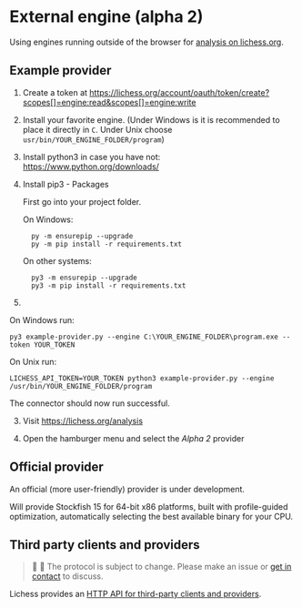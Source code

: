 External engine (alpha 2)
=========================

Using engines running outside of the browser for
[analysis on lichess.org](https://lichess.org/analysis).

Example provider
----------------

1. Create a token at https://lichess.org/account/oauth/token/create?scopes[]=engine:read&scopes[]=engine:write

2. Install your favorite engine. 
   (Under Windows is it is recommended to place it directly in ```C```. Under Unix choose ```usr/bin/YOUR_ENGINE_FOLDER/program```)

3. Install python3 in case you have not: https://www.python.org/downloads/

4. Install pip3 - Packages 

   First go into your project folder.

   On Windows: 

    ```
      py -m ensurepip --upgrade
      py -m pip install -r requirements.txt 
    ```

   On other systems:

    ```
      py3 -m ensurepip --upgrade
      py3 -m pip install -r requirements.txt 
    ```

3. 

   On Windows run:

   ```
   py3 example-provider.py --engine C:\YOUR_ENGINE_FOLDER\program.exe --token YOUR_TOKEN
   ```

   On Unix run:

   ```
   LICHESS_API_TOKEN=YOUR_TOKEN python3 example-provider.py --engine /usr/bin/YOUR_ENGINE_FOLDER/program
   ```

   The connector should now run successful. 

3. Visit https://lichess.org/analysis

4. Open the hamburger menu and select the *Alpha 2* provider

Official provider
-----------------

An official (more user-friendly) provider is under development.

Will provide Stockfish 15 for 64-bit x86 platforms, built with profile-guided
optimization, automatically selecting the best available binary for your CPU.

Third party clients and providers
---------------------------------

> :wrench: :hammer: The protocol is subject to change.
> Please make an issue or [get in contact](https://discord.gg/lichess) to discuss.

Lichess provides an
[HTTP API for third-party clients and providers](https://lichess.org/api#tag/External-engine).



